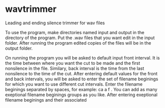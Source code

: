 # wavtrimmer
Leading and ending silence trimmer for wav files

To use the program, make directories named input and output in the directory of the program. 
Put the .wav files that you want edit in the input folder. After running the program edited 
copies of the files will be in the output folder. 

On running the program you will be asked to default input front interval. It is the time 
between where you want the cut to be made and the first nonsilence in the file. Similary, 
back interval is the time from the last nonsilence to the time of the cut. After entering
default values for the front and back intervals, you will be asked to enter the set of 
filename beginings for which you want to use different cut intervals. Enter the filename
beginings separated by spaces, for example: ca a f <enter>. You can add as many exeptional 
filename beginings groups as you like. After entering exeptional filename beginings and 
their associated 
